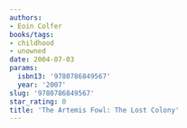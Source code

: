 ```yaml
---
authors:
- Eoin Colfer
books/tags:
- childhood
- unowned
date: 2004-07-03
params:
  isbn13: '9780786849567'
  year: '2007'
slug: '9780786849567'
star_rating: 0
title: 'The Artemis Fowl: The Lost Colony'
---
```


<!--more-->